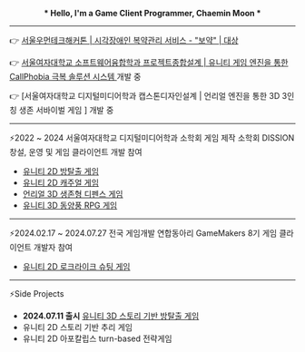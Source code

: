 <p align="center">
<b>* Hello, I'm a Game Client Programmer, Chaemin Moon *</b></p>  

___


👉 [서울우먼테크해커톤 | 시각장애인 복약관리 서비스 - "보약" | 대상 ](https://github.com/SWH-FortuneCookie)

👉 [서울여자대학교 소프트웨어융합학과 프로젝트종합설계 | 유니티 게임 엔진을 통한 CallPhobia 극복 솔루션 시스템 ](https://github.com/muncaem/Hello..) 개발 중

👉 [서울여자대학교 디지털미디어학과 캡스톤디자인설계 | 언리얼 엔진을 통한 3D 3인칭 생존 서바이벌 게임 ] 개발 중  

___


⚡2022 ~ 2024 서울여자대학교 디지털미디어학과 소학회 게임 제작 소학회 DISSION 창설, 운영 및 게임 클라이언트 개발 참여
- [유니티 2D 방탈출 게임](https://github.com/muncaem/paranoia)
- [유니티 2D 캐주얼 게임](https://github.com/muncaem/Street_Cat_Fighter)
- [언리얼 3D 생존형 디펜스 게임](https://github.com/intheWorldRoi/teethDefence)
- [유니티 3D 동양풍 RPG 게임](https://github.com/Comedianz/MainRepo)  
___

⚡2024.02.17 ~ 2024.07.27 전국 게임개발 연합동아리 GameMakers 8기 게임 클라이언트 개발자 참여
- [유니티 2D 로크라이크 슈팅 게임](https://github.com/CircusCircuit/CircusCircuit)  
___

⚡Side Projects
- <b>2024.07.11 출시</b> [유니티 3D 스토리 기반 방탈출 게임](https://store.steampowered.com/app/2916970/_/)
- 유니티 2D 스토리 기반 추리 게임
- 유니티 2D 아포칼립스 turn-based 전략게임

<!--
**muncaem/muncaem** is a ✨ _special_ ✨ repository because its `README.md` (this file) appears on your GitHub profile.

Here are some ideas to get you started:

- 🔭 I’m currently working on ...
- 🌱 I’m currently learning ...
- 👯 I’m looking to collaborate on ...
- 🤔 I’m looking for help with ...
- 💬 Ask me about ...
- 📫 How to reach me: ...
- 😄 Pronouns: ...
- ⚡ Fun fact: ...
-->
